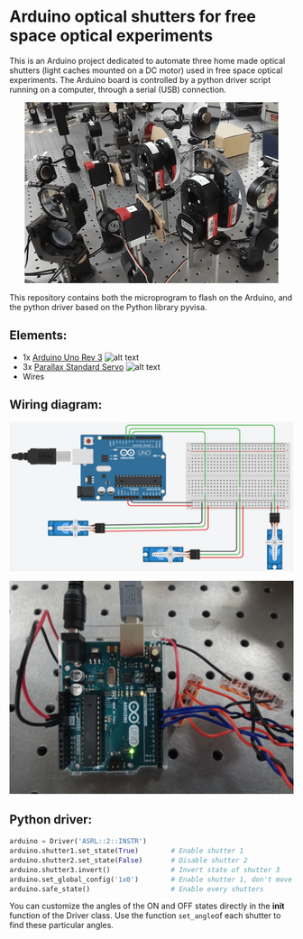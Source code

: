 # Arduino optical shutters for free space optical experiments

This is an Arduino project dedicated to automate three home made optical shutters (light caches mounted on a DC motor) used in free space optical experiments. The Arduino board is controlled by a python driver script running on a computer, through a serial (USB) connection.

<p align="center"><img src="shutters.gif"/></p>

This repository contains both the microprogram to flash on the Arduino, and the python driver based on the Python library pyvisa.

## Elements:
- 1x [Arduino Uno Rev 3](https://store.arduino.cc/arduino-uno-rev3) 
![alt text](https://store-cdn.arduino.cc/uni/catalog/product/cache/1/image/500x375/f8876a31b63532bbba4e781c30024a0a/a/0/a000066_iso_3.jpg)
- 3x [Parallax Standard Servo](https://www.parallax.com/product/900-00005)
![alt text](https://www.parallax.com/sites/default/files/styles/mid-sized-product/public/900-00005.png)
- Wires

## Wiring diagram:

![alt text](scheme.png)

<p align="center"><img src="photo.jpg" alt="Kitten"	title="A cute kitten" width="600"/></p>
  


## Python driver:

``` python
arduino = Driver('ASRL::2::INSTR')
arduino.shutter1.set_state(True)        # Enable shutter 1
arduino.shutter2.set_state(False)       # Disable shutter 2
arduino.shutter3.invert()               # Invert state of shutter 3
arduino.set_global_config('1x0')        # Enable shutter 1, don't move shutter 2, disable shutter 3
arduino.safe_state()                    # Enable every shutters
```

You can customize the angles of the ON and OFF states directly in the __init__ function of the Driver class. Use the function ``set_angle``of each shutter to find these particular angles.
